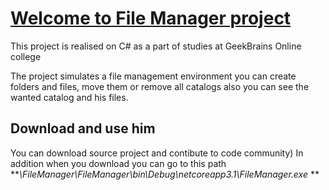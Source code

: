 # <ins>Welcome to File Manager project</ins> 
This project is realised on C# as a part of studies at GeekBrains Online college

The project simulates a file management environment you can create folders and files, move them or remove all catalogs also you can see the wanted catalog and his files.

## Download and use him
You can download source project and contibute to code community)
In addition when you download you can go to this path **_\FileManager\FileManager\bin\Debug\netcoreapp3.1\FileManager.exe_ **
